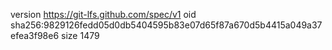 version https://git-lfs.github.com/spec/v1
oid sha256:9829126fedd05d0db5404595b83e07d65f87a670d5b4415a049a37efea3f98e6
size 1479

